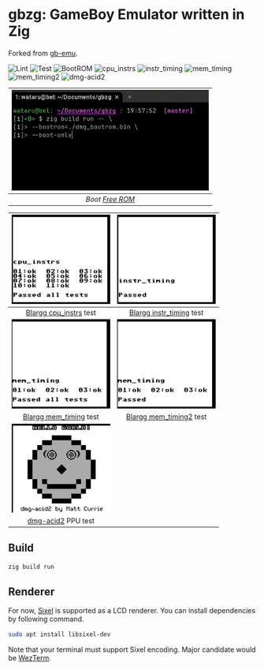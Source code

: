 # gbzg: GameBoy Emulator written in Zig

Forked from [gb-emu](https://github.com/take44444/gb-emu).

![Lint](https://github.com/smallkirby/gbzg/actions/workflows/zig-fmt.yml/badge.svg)
![Test](https://github.com/smallkirby/gbzg/actions/workflows/test.yml/badge.svg)
![BootROM](https://github.com/smallkirby/gbzg/actions/workflows/boot.yml/badge.svg)
![cpu_instrs](https://github.com/smallkirby/gbzg/actions/workflows/cpu_instrs.yml/badge.svg)
![instr_timing](https://github.com/smallkirby/gbzg/actions/workflows/instr_timing.yml/badge.svg)
![mem_timing](https://github.com/smallkirby/gbzg/actions/workflows/mem_timing.yml/badge.svg)
![mem_timing2](https://github.com/smallkirby/gbzg/actions/workflows/mem_timing2.yml/badge.svg)
![dmg-acid2](https://github.com/smallkirby/gbzg/actions/workflows/dmg-acid2.yml/badge.svg)

| <img src="docs/boot.gif" width="400" > |
|:--:|
| *Boot [Free ROM](https://github.com/take44444/Gameboy-free_bootrom)* |

| <img src="docs/cpu_instrs.png" width="200" > | <img src="docs/instr_timing.png" width="200" > |
|:--:|:--:|
| [Blargg cpu_instrs](https://github.com/retrio/gb-test-roms/tree/master/cpu_instrs) test | [Blargg instr_timing](https://github.com/retrio/gb-test-roms/tree/master/instr_timing) test |
| <img src="docs/mem_timing.png" width="200" > | <img src="docs/mem_timing2.png" width="200" > |
| [Blargg mem_timing](https://github.com/retrio/gb-test-roms/tree/master/mem_timing) test | [Blargg mem_timing2](https://github.com/retrio/gb-test-roms/tree/master/mem_timing-2) test |
| <img src="docs/dmg-acid2.png" width="200" > |
| [dmg-acid2](https://github.com/mattcurrie/dmg-acid2) PPU test |

## Build

```sh
zig build run
```

## Renderer

For now, [Sixel](https://github.com/saitoha/libsixel) is supported as a LCD renderer.
You can install dependencies by following command.

```sh
sudo apt install libsixel-dev
```

Note that your terminal must support Sixel encoding.
Major candidate would be [WezTerm](https://wezfurlong.org/wezterm/index.html).
